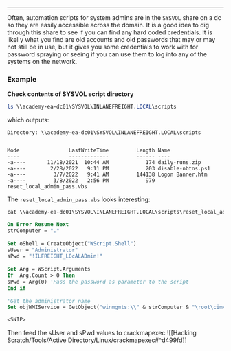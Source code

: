 -- -
Often, automation scripts for system admins are in the `SYSVOL` share on a dc so they are easily accessible across the domain. It is a good idea to dig through this share to see if you can find any hard coded credentials. It is likel y what you find are old accounts and old passwords that may or may not still be in use, but it gives you some credentials to work with for password spraying or seeing if you can use them to log into any of the systems on the network.
### Example
**Check contents of SYSVOL script directory**
```powershell
ls \\academy-ea-dc01\SYSVOL\INLANEFREIGHT.LOCAL\scripts
```

which outputs:
```
Directory: \\academy-ea-dc01\SYSVOL\INLANEFREIGHT.LOCAL\scripts


Mode                LastWriteTime         Length Name                            ----                -------------         ------ ----                            -a----       11/18/2021  10:44 AM            174 daily-runs.zip                  -a----        2/28/2022   9:11 PM            203 disable-nbtns.ps1               -a----         3/7/2022   9:41 AM         144138 Logon Banner.htm                -a----         3/8/2022   2:56 PM            979 reset_local_admin_pass.vbs 
```

The `reset_local_admin_pass.vbs` looks interesting:
```vb
cat \\academy-ea-dc01\SYSVOL\INLANEFREIGHT.LOCAL\scripts\reset_local_admin_pass.vbs

On Error Resume Next
strComputer = "."
 
Set oShell = CreateObject("WScript.Shell") 
sUser = "Administrator"
sPwd = "!ILFREIGHT_L0cALADmin!"
 
Set Arg = WScript.Arguments
If  Arg.Count > 0 Then
sPwd = Arg(0) 'Pass the password as parameter to the script
End if
 
'Get the administrator name
Set objWMIService = GetObject("winmgmts:\\" & strComputer & "\root\cimv2")

<SNIP>
```

Then feed the sUser and sPwd values to crackmapexec
![[Hacking Scratch/Tools/Active Directory/Linux/crackmapexec#^d499fd]]